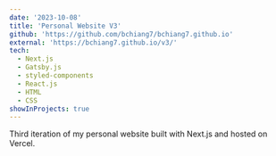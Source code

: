 ```yaml
---
date: '2023-10-08'
title: 'Personal Website V3'
github: 'https://github.com/bchiang7/bchiang7.github.io'
external: 'https://bchiang7.github.io/v3/'
tech:
  - Next.js
  - Gatsby.js
  - styled-components
  - React.js
  - HTML
  - CSS
showInProjects: true
---
```


Third iteration of my personal website built with Next.js and hosted on Vercel.

